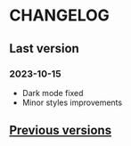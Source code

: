# CHANGELOG

## Last version

### 2023-10-15

- Dark mode fixed
- Minor styles improvements

## [Previous versions](../../commits/main/CHANGELOG.md)
